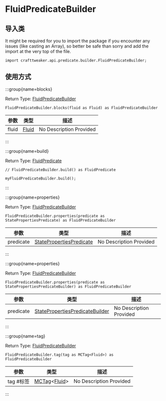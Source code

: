 # FluidPredicateBuilder

## 导入类

It might be required for you to import the package if you encounter any issues (like casting an Array), so better be safe than sorry and add the import at the very top of the file.
```zenscript
import crafttweaker.api.predicate.builder.FluidPredicateBuilder;
```


## 使用方式

:::group{name=blocks}

Return Type: [FluidPredicateBuilder](/vanilla/api/predicate/builder/FluidPredicateBuilder)

```zenscript
FluidPredicateBuilder.blocks(fluid as Fluid) as FluidPredicateBuilder
```

| 参数    | 类型                                | 描述                      |
| ----- | --------------------------------- | ----------------------- |
| fluid | [Fluid](/vanilla/api/fluid/Fluid) | No Description Provided |


:::

:::group{name=build}

Return Type: [FluidPredicate](/vanilla/api/predicate/FluidPredicate)

```zenscript
// FluidPredicateBuilder.build() as FluidPredicate

myFluidPredicateBuilder.build();
```

:::

:::group{name=properties}

Return Type: [FluidPredicateBuilder](/vanilla/api/predicate/builder/FluidPredicateBuilder)

```zenscript
FluidPredicateBuilder.properties(predicate as StatePropertiesPredicate) as FluidPredicateBuilder
```

| 参数        | 类型                                                                          | 描述                      |
| --------- | --------------------------------------------------------------------------- | ----------------------- |
| predicate | [StatePropertiesPredicate](/vanilla/api/predicate/StatePropertiesPredicate) | No Description Provided |


:::

:::group{name=properties}

Return Type: [FluidPredicateBuilder](/vanilla/api/predicate/builder/FluidPredicateBuilder)

```zenscript
FluidPredicateBuilder.properties(predicate as StatePropertiesPredicateBuilder) as FluidPredicateBuilder
```

| 参数        | 类型                                                                                                | 描述                      |
| --------- | ------------------------------------------------------------------------------------------------- | ----------------------- |
| predicate | [StatePropertiesPredicateBuilder](/vanilla/api/predicate/builder/StatePropertiesPredicateBuilder) | No Description Provided |


:::

:::group{name=tag}

Return Type: [FluidPredicateBuilder](/vanilla/api/predicate/builder/FluidPredicateBuilder)

```zenscript
FluidPredicateBuilder.tag(tag as MCTag<Fluid>) as FluidPredicateBuilder
```

| 参数      | 类型                                                                                   | 描述                      |
| ------- | ------------------------------------------------------------------------------------ | ----------------------- |
| tag #标签 | [MCTag](/vanilla/api/tag/MCTag)&lt;[Fluid](/vanilla/api/fluid/Fluid)&gt; | No Description Provided |


:::



